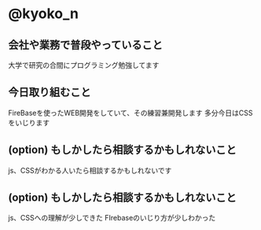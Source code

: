 # @kyoko_n

## 会社や業務で普段やっていること

大学で研究の合間にプログラミング勉強してます


## 今日取り組むこと

FireBaseを使ったWEB開発をしていて、その練習兼開発します
多分今日はCSSをいじります

## (option) もしかしたら相談するかもしれないこと

js、CSSがわかる人いたら相談するかもしれないです

## (option) もしかしたら相談するかもしれないこと

js、CSSへの理解が少しできた
FIrebaseのいじり方が少しわかった
